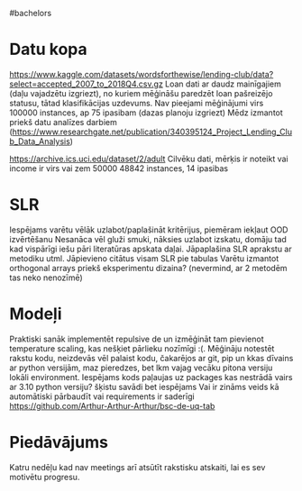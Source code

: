 #bachelors 
# Datu kopa
https://www.kaggle.com/datasets/wordsforthewise/lending-club/data?select=accepted_2007_to_2018Q4.csv.gz
Loan dati ar daudz mainīgajiem (daļu vajadzētu izgriezt), no kuriem mēģināšu paredzēt loan pašreizējo statusu, tātad klasifikācijas uzdevums. Nav pieejami mēģinājumi
virs 100000 instances, ap 75 ipasibam (dazas planoju izgriezt)
Mēdz izmantot priekš datu analīzes darbiem (https://www.researchgate.net/publication/340395124_Project_Lending_Club_Data_Analysis)

https://archive.ics.uci.edu/dataset/2/adult
Cilvēku dati, mērķis ir noteikt vai income ir virs vai zem 50000
48842 instances, 14 ipasibas
# SLR
Iespējams varētu vēlāk uzlabot/paplašināt kritērijus, piemēram iekļaut OOD izvērtēšanu
Nesanāca vēl gluži smuki, nāksies uzlabot izskatu, domāju tad kad vispārīgi iešu pāri literatūras apskata daļai.
Jāpaplašina SLR aprakstu ar metodiku utml.
Jāpievieno citātus visam SLR pie tabulas
Varētu izmantot orthogonal arrays priekš eksperimentu dizaina? (nevermind, ar 2 metodēm tas neko nenozīmē)
# Modeļi
Praktiski sanāk implementēt repulsive de un izmēģināt tam pievienot temperature scaling, kas nešķiet pārlieku nozīmīgi :(. 
Mēģināju notestēt rakstu kodu, neizdevās vēl palaist kodu, čakarējos ar git, pip un kkas dīvains ar python versijām, maz pieredzes, bet lkm vajag vecāku pitona versiju lokāli environment. 
Iespējams kods paļaujas uz packages kas nestrādā vairs ar 3.10 python versiju? šķistu savādi bet iespējams
Vai ir zināms veids kā automātiski pārbaudīt vai requirements ir saderīgi
https://github.com/Arthur-Arthur-Arthur/bsc-de-uq-tab

# Piedāvājums
Katru nedēļu kad nav meetings arī atsūtīt rakstisku atskaiti, lai es sev motivētu progresu.